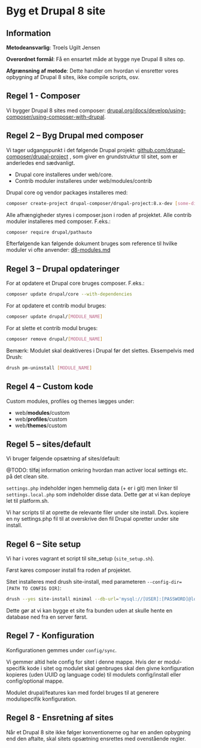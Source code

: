 # Byg et Drupal 8 site

## Information

__Metodeansvarlig__: Troels Ugilt Jensen

__Overordnet formål__: Få en ensartet måde at bygge nye Drupal 8 sites op.

__Afgrænsning af metode__: Dette handler om hvordan vi ensretter vores opbygning
af Drupal 8 sites, ikke compile scripts, osv.

## Regel 1 - Composer

Vi bygger Drupal 8 sites med composer:
[drupal.org/docs/develop/using-composer/using-composer-with-drupal](https://www.drupal.org/docs/develop/using-composer/using-composer-with-drupal).

## Regel 2 – Byg Drupal med composer

Vi tager udgangspunkt i det følgende Drupal projekt:
[github.com/drupal-composer/drupal-project](https://github.com/drupal-composer/drupal-project)
, som giver en grundstruktur til sitet, som er anderledes end sædvanligt.

* Drupal core installeres under web/core.
* Contrib moduler installeres under web/modules/contrib

Drupal core og vendor packages installeres med:

```sh
composer create-project drupal-composer/drupal-project:8.x-dev [some-dir] --stability dev --no-interaction
```

Alle afhængigheder styres i composer.json i roden af projektet. Alle contrib
moduler installeres med composer. F.eks.:

```sh
composer require drupal/pathauto
```

Efterfølgende kan følgende dokument bruges som reference til hvilke moduler vi
ofte anvender: [d8-modules.md](d8-modules.md)

## Regel 3 – Drupal opdateringer

For at opdatere et Drupal core bruges composer. F.eks.:

```sh
composer update drupal/core --with-dependencies
```

For at opdatere et contrib modul bruges:

```sh
composer update drupal/[MODULE_NAME]
```

For at slette et contrib modul bruges:

```sh
composer remove drupal/[MODULE_NAME]
```

Bemærk: Modulet skal deaktiveres i Drupal før det slettes. Eksempelvis med
Drush:

```sh
drush pm-uninstall [MODULE_NAME]
```

## Regel 4 – Custom kode

Custom modules, profiles og themes lægges under:

* web/__modules__/custom
* web/__profiles__/custom
* web/__themes__/custom

## Regel 5 – sites/default

Vi bruger følgende opsætning af sites/default:

@TODO: tilføj information omkring hvordan man activer local
       settings etc. på det clean site.

`settings.php` indeholder ingen hemmelig data (+ er i git) men linker til
`settings.local.php` som indeholder disse data. Dette gør at vi kan deploye let
til platform.sh.

Vi har scripts til at oprette de relevante filer under site install. Dvs.
kopiere en ny settings.php fil til at overskrive den fil Drupal opretter under
site install.

## Regel 6 – Site setup

Vi har i vores vagrant et script til site_setup (`site_setup.sh`).

Først køres composer install fra roden af projektet.

Sitet installeres med drush site-install, med parameteren
`--config-dir=[PATH TO CONFIG DIR]`:

```sh
drush --yes site-install minimal --db-url='mysql://[USER]:[PASSWORD]@localhost/db' --account-name=admin --account-mail=[ACCOUNT_EMAIL] --config-dir=/vagrant/htdocs/config/sync
```

Dette gør at vi kan bygge et site fra bunden uden at skulle hente en database
ned fra en server først.

## Regel 7 - Konfiguration

Konfigurationen gemmes under `config/sync`.

Vi gemmer altid hele config for sitet i denne mappe. Hvis der er modul-specifik
kode i sitet og modulet skal genbruges skal den givne konfiguration kopieres
(uden UUID og language code) til modulets config/install eller config/optional
mappe.

Modulet drupal/features kan med fordel bruges til at generere modulspecifik
konfiguration.

## Regel 8 - Ensretning af sites

Når et Drupal 8 site ikke følger konventionerne og har en anden opbygning end
den aftalte, skal sitets opsætning ensrettes med ovenstående regler.
